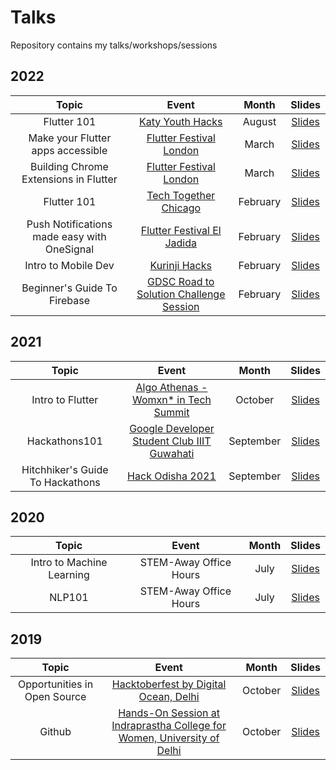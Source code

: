 # Talks
Repository contains my talks/workshops/sessions

## 2022

| Topic                                                                 | Event                                   | Month     | Slides |
| :-------------------------------------------------------------------: | :-------------------------------------: | :-------: | :----: |
| Flutter 101 | [Katy Youth Hacks](https://katy-youth-hacks.devpost.com/) | August | [Slides](https://docs.google.com/presentation/d/1i4ElTXaCBM_s4uUI_CYrF89r1Y6wAsQZmrHzJzCTlnw/edit?usp=sharing) |
| Make your Flutter apps accessible | [Flutter Festival London](https://youtu.be/j_0DoJBj42k?t=21354) | March | [Slides](https://docs.google.com/presentation/d/1EEgC7BSWN3ThlQ2XQzP62lPhvb_bUu-Y3ue__jBZhEg/edit?usp=sharing&resourcekey=0-dHeBqfx-0aPd15ai_PWMJA) |
| Building Chrome Extensions in Flutter | [Flutter Festival London](https://youtu.be/j_0DoJBj42k?t=17726) | March | [Slides](https://docs.google.com/presentation/d/1zxhF4sCrdODqKxuNhlT3GMjgQTh6P8P0Gfrd_aymmeA/edit?usp=sharing) |
| Flutter 101 | [Tech Together Chicago](https://techtogether.io/events) | February | [Slides](https://docs.google.com/presentation/d/10H1-4w1Rh4JHcWimTiWlcplsAW5Vt51TmZTQuuvPjww/edit?usp=sharing) |
| Push Notifications made easy with OneSignal | [Flutter Festival El Jadida](https://fb.watch/bpTK06oGoU/) | February | [Slides](https://docs.google.com/presentation/d/1VFHWD6jSJUJOEBqVhYALZY_5Kq2XKzhveWw0ZLGzBrg/edit?usp=sharing&resourcekey=0-x_hJjeCV_ZGKBSo3aEuRdQ) |
| Intro to Mobile Dev | [Kurinji Hacks](https://superposition-chennai.github.io/Kurinji-Hacks-Website/#/) | February | [Slides](https://docs.google.com/presentation/d/1jBk4HL87EPpa3n1l7fBb7Ejwu-u9UgGsF602hB7HkB8/edit?usp=sharing) |
| Beginner's Guide To Firebase | [GDSC Road to Solution Challenge Session]() | February | [Slides](https://drive.google.com/file/d/142eDp7j55yiL4U9XZDVthlzNG8dUHPkm/view?usp=sharing) |


## 2021

| Topic                                                                 | Event                                   | Month     | Slides |
| :-------------------------------------------------------------------: | :-------------------------------------: | :-------: | :----: |
| Intro to Flutter | [Algo Athenas - Womxn* in Tech Summit](https://www.eventbrite.com/e/algo-athenas-womxn-in-tech-summit-tickets-176303397207) | October | [Slides](https://docs.google.com/presentation/d/1F964GRZWbFDIpkVGdyhG27eFZ_92X6ErrhxfkHme-ZA/edit?usp=sharing) |
| Hackathons101 | [Google Developer Student Club IIIT Guwahati](https://gdsc.community.dev/events/details/developer-student-clubs-indian-institute-of-information-technology-guwahati-presents-session-talk/) | September | [Slides](  ) |
| Hitchhiker's Guide To Hackathons | [Hack Odisha 2021]() | September | [Slides](  https://drive.google.com/file/d/11vZTmeHgHQznGMFGYKGLZ0JMWAuLnHey/view?usp=sharing ) |


## 2020

| Topic                                                                 | Event                                   | Month     | Slides |
| :-------------------------------------------------------------------: | :-------------------------------------: | :-------: | :----: |
| Intro to Machine Learning | STEM-Away Office Hours | July | [Slides](  https://docs.google.com/presentation/d/11X3-Fn47jNYpzyDjlT1VK8IbFpj_80K32s772AOpaAQ/edit?usp=drivesdk ) |
| NLP101 | STEM-Away Office Hours | July | [Slides]( https://docs.google.com/presentation/d/1iiZfhKl-eGwjxK4UVPvclnps4T2X97HnVYlEv3SsOQI/edit?usp=sharing ) |


## 2019

| Topic                                                                 | Event                                   | Month     | Slides |
| :-------------------------------------------------------------------: | :-------------------------------------: | :-------: | :----: |
| Opportunities in Open Source | [Hacktoberfest by Digital Ocean, Delhi](https://www.meetup.com/DigitalOceanDelhi/events/265557751/) | October | [Slides](https://docs.google.com/presentation/d/1Bq0Ds6-oq3rm8n1iwbhUyB8B9v9kHWkNlQEHut4n9k8/edit?usp=sharing) |
| Github | [Hands-On Session at Indraprastha College for Women, University of Delhi](https://www.facebook.com/events/764881577292697/) | October | [Slides](https://docs.google.com/presentation/d/1wuRHhghoQGPBQzjNjJGGmx8Ykaf-obeNK5YG1QRCcvc/edit?usp=sharing)
